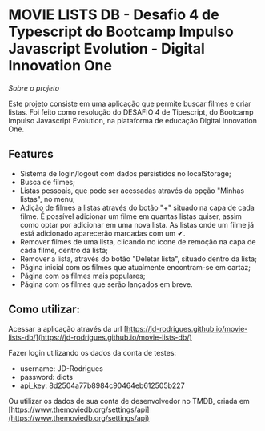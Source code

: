 # MOVIE LISTS DB - Desafio 4 de Typescript do Bootcamp Impulso Javascript Evolution - Digital Innovation One
  
*Sobre o projeto*

Este projeto consiste em uma aplicação que permite buscar filmes e criar listas. Foi feito como resolução do DESAFIO 4 de Tipescript, do Bootcamp Impulso Javascript Evolution, na plataforma de educação Digital Innovation One.

## Features
- Sistema de login/logout com dados persistidos no localStorage;
- Busca de filmes; 
- Listas pessoais, que pode ser acessadas através da opção "Minhas listas", no menu;
- Adição de filmes a listas através do botão "+" situado na capa de cada filme. É possível adicionar um filme em quantas listas quiser, assim como optar por adicionar em uma nova lista. As listas onde um filme já está adicionado aparecerão marcadas com um ✔.
- Remover filmes de uma lista, clicando no ícone de remoção na capa de cada filme, dentro da lista;
- Remover a lista, através do botão "Deletar lista", situado dentro da lista;
- Página inicial com os filmes que atualmente encontram-se em cartaz;
- Página com os filmes mais populares;
- Página com os filmes que serão lançados em breve.


## Como utilizar:

Acessar a aplicação através da url [https://jd-rodrigues.github.io/movie-lists-db/](https://jd-rodrigues.github.io/movie-lists-db/)

Fazer login utilizando os dados da conta de testes:
- username: JD-Rodrigues
- password: diots
- api_key: 8d2504a77b8984c90464eb612505b227

Ou utilizar os dados de sua conta de desenvolvedor no TMDB, criada em [https://www.themoviedb.org/settings/api](https://www.themoviedb.org/settings/api) 


